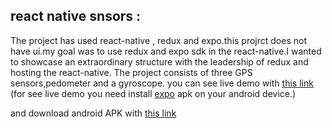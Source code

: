 ## react native snsors :
The project has used react-native , redux and expo.this projrct does not have ui.my goal was to use redux and expo sdk in the react-native.I wanted to showcase an extraordinary structure with the leadership of redux and hosting the react-native.
The project consists of three GPS sensors,pedometer and a gyroscope.
you can see live demo with [this link](https://expo.io/@milad1367/react-native-sensors) (for see live demo you need install [expo](https://play.google.com/store/apps/details?id=host.exp.exponent&referrer=www) apk on your android device.)



and download android APK with [this link](https://exp-shell-app-assets.s3-us-west-1.amazonaws.com/android%2F%40milad1367%2Freact-native-sensors-4ca626c8-c78c-11e7-b2d2-0a580a781308-signed.apk) 




